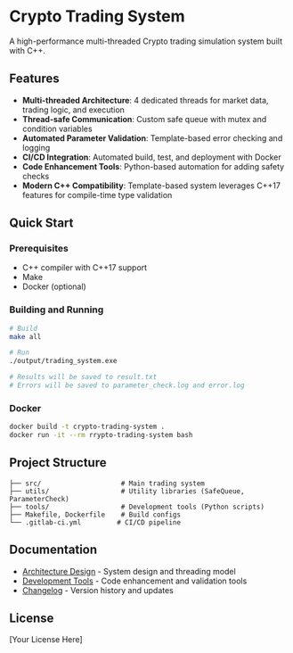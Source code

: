# Crypto Trading System

A high-performance multi-threaded Crypto trading simulation system built with C++.

## Features

- **Multi-threaded Architecture**: 4 dedicated threads for market data, trading logic, and execution
- **Thread-safe Communication**: Custom safe queue with mutex and condition variables
- **Automated Parameter Validation**: Template-based error checking and logging
- **CI/CD Integration**: Automated build, test, and deployment with Docker
- **Code Enhancement Tools**: Python-based automation for adding safety checks
- **Modern C++ Compatibility**: Template-based system leverages C++17 features for compile-time type validation

## Quick Start

### Prerequisites
- C++ compiler with C++17 support
- Make
- Docker (optional)

### Building and Running
```bash
# Build
make all

# Run
./output/trading_system.exe

# Results will be saved to result.txt
# Errors will be saved to parameter_check.log and error.log
```

### Docker
```bash
docker build -t crypto-trading-system .
docker run -it --rm rrypto-trading-system bash
```

## Project Structure
```
├── src/                    # Main trading system
├── utils/                  # Utility libraries (SafeQueue, ParameterCheck)
├── tools/                  # Development tools (Python scripts)
├── Makefile, Dockerfile    # Build configs
└── .gitlab-ci.yml         # CI/CD pipeline
```

## Documentation

- [Architecture Design](docs/architecture.md) - System design and threading model
- [Development Tools](docs/development-tools.md) - Code enhancement and validation tools
- [Changelog](CHANGELOG.md) - Version history and updates

## License

[Your License Here]